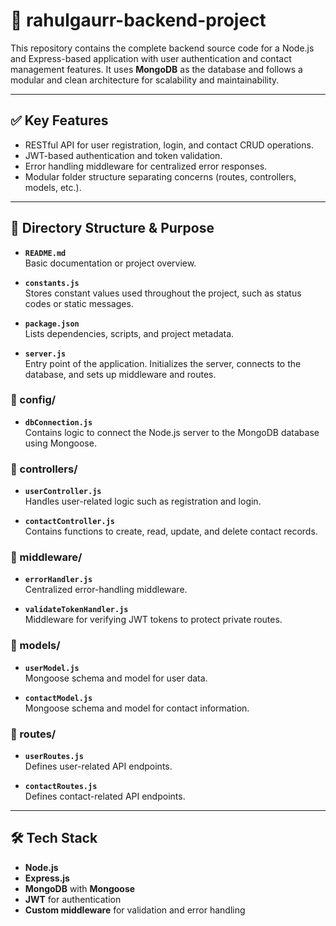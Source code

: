 # 📁 rahulgaurr-backend-project

This repository contains the complete backend source code for a Node.js and Express-based application with user authentication and contact management features. It uses **MongoDB** as the database and follows a modular and clean architecture for scalability and maintainability.

---

## ✅ Key Features
- RESTful API for user registration, login, and contact CRUD operations.
- JWT-based authentication and token validation.
- Error handling middleware for centralized error responses.
- Modular folder structure separating concerns (routes, controllers, models, etc.).

---

## 📂 Directory Structure & Purpose

- **`README.md`**  
  Basic documentation or project overview.

- **`constants.js`**  
  Stores constant values used throughout the project, such as status codes or static messages.

- **`package.json`**  
  Lists dependencies, scripts, and project metadata.

- **`server.js`**  
  Entry point of the application. Initializes the server, connects to the database, and sets up middleware and routes.

### 📁 config/
- **`dbConnection.js`**  
  Contains logic to connect the Node.js server to the MongoDB database using Mongoose.

### 📁 controllers/
- **`userController.js`**  
  Handles user-related logic such as registration and login.

- **`contactController.js`**  
  Contains functions to create, read, update, and delete contact records.

### 📁 middleware/
- **`errorHandler.js`**  
  Centralized error-handling middleware.

- **`validateTokenHandler.js`**  
  Middleware for verifying JWT tokens to protect private routes.

### 📁 models/
- **`userModel.js`**  
  Mongoose schema and model for user data.

- **`contactModel.js`**  
  Mongoose schema and model for contact information.

### 📁 routes/
- **`userRoutes.js`**  
  Defines user-related API endpoints.

- **`contactRoutes.js`**  
  Defines contact-related API endpoints.

---

## 🛠 Tech Stack
- **Node.js**
- **Express.js**
- **MongoDB** with **Mongoose**
- **JWT** for authentication
- **Custom middleware** for validation and error handling
